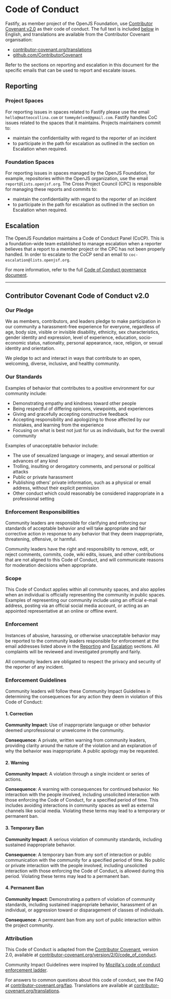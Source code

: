 # Code of Conduct

Fastify, as member project of the OpenJS Foundation, use [Contributor Covenant
v2.0](https://contributor-covenant.org/version/2/0/code_of_conduct) as their
code of conduct. The full text is included
[below](#contributor-covenant-code-of-conduct) in English, and translations are
available from the Contributor Covenant organisation:

- [contributor-covenant.org/translations](https://www.contributor-covenant.org/translations)
- [github.com/ContributorCovenant](https://github.com/ContributorCovenant/contributor_covenant/tree/release/content/version/2/0)

Refer to the sections on reporting and escalation in this document for the
specific emails that can be used to report and escalate issues.

## Reporting

### Project Spaces

For reporting issues in spaces related to Fastify please use the email
`hello@matteocollina.com` or `tommydelved@gmail.com`. Fastify handles CoC issues
related to the spaces that it maintains. Projects maintainers commit to:

- maintain the confidentiality with regard to the reporter of an incident
- to participate in the path for escalation as outlined in the section on
  Escalation when required.

### Foundation Spaces

For reporting issues in spaces managed by the OpenJS Foundation, for example,
repositories within the OpenJS organization, use the email
`report@lists.openjsf.org`. The Cross Project Council (CPC) is responsible for
managing these reports and commits to:

- maintain the confidentiality with regard to the reporter of an incident
- to participate in the path for escalation as outlined in the section on
  Escalation when required.

## Escalation

The OpenJS Foundation maintains a Code of Conduct Panel (CoCP). This is a
foundation-wide team established to manage escalation when a reporter believes
that a report to a member project or the CPC has not been properly handled. In
order to escalate to the CoCP send an email to
`coc-escalation@lists.openjsf.org`.

For more information, refer to the full [Code of Conduct governance
document](https://github.com/openjs-foundation/cross-project-council/blob/HEAD/CODE_OF_CONDUCT.md).

---

## Contributor Covenant Code of Conduct v2.0

### Our Pledge

We as members, contributors, and leaders pledge to make participation in our
community a harassment-free experience for everyone, regardless of age, body
size, visible or invisible disability, ethnicity, sex characteristics, gender
identity and expression, level of experience, education, socio-economic status,
nationality, personal appearance, race, religion, or sexual identity and
orientation.

We pledge to act and interact in ways that contribute to an open, welcoming,
diverse, inclusive, and healthy community.

### Our Standards

Examples of behavior that contributes to a positive environment for our
community include:

* Demonstrating empathy and kindness toward other people
* Being respectful of differing opinions, viewpoints, and experiences
* Giving and gracefully accepting constructive feedback
* Accepting responsibility and apologizing to those affected by our mistakes,
  and learning from the experience
* Focusing on what is best not just for us as individuals, but for the overall
  community

Examples of unacceptable behavior include:

* The use of sexualized language or imagery, and sexual attention or advances of
  any kind
* Trolling, insulting or derogatory comments, and personal or political attacks
* Public or private harassment
* Publishing others' private information, such as a physical or email address,
  without their explicit permission
* Other conduct which could reasonably be considered inappropriate in a
  professional setting

### Enforcement Responsibilities

Community leaders are responsible for clarifying and enforcing our standards of
acceptable behavior and will take appropriate and fair corrective action in
response to any behavior that they deem inappropriate, threatening, offensive,
or harmful.

Community leaders have the right and responsibility to remove, edit, or reject
comments, commits, code, wiki edits, issues, and other contributions that are
not aligned to this Code of Conduct, and will communicate reasons for moderation
decisions when appropriate.

### Scope

This Code of Conduct applies within all community spaces, and also applies when
an individual is officially representing the community in public spaces.
Examples of representing our community include using an official e-mail address,
posting via an official social media account, or acting as an appointed
representative at an online or offline event.

### Enforcement

Instances of abusive, harassing, or otherwise unacceptable behavior may be
reported to the community leaders responsible for enforcement at the email
addresses listed above in the [Reporting](#reporting) and
[Escalation](#escalation) sections. All complaints will be reviewed and
investigated promptly and fairly.

All community leaders are obligated to respect the privacy and security of the
reporter of any incident.

### Enforcement Guidelines

Community leaders will follow these Community Impact Guidelines in determining
the consequences for any action they deem in violation of this Code of Conduct:

#### 1. Correction

**Community Impact**: Use of inappropriate language or other behavior deemed
unprofessional or unwelcome in the community.

**Consequence**: A private, written warning from community leaders, providing
clarity around the nature of the violation and an explanation of why the
behavior was inappropriate. A public apology may be requested.

#### 2. Warning

**Community Impact**: A violation through a single incident or series of
actions.

**Consequence**: A warning with consequences for continued behavior. No
interaction with the people involved, including unsolicited interaction with
those enforcing the Code of Conduct, for a specified period of time. This
includes avoiding interactions in community spaces as well as external channels
like social media. Violating these terms may lead to a temporary or permanent
ban.

#### 3. Temporary Ban

**Community Impact**: A serious violation of community standards, including
sustained inappropriate behavior.

**Consequence**: A temporary ban from any sort of interaction or public
communication with the community for a specified period of time. No public or
private interaction with the people involved, including unsolicited interaction
with those enforcing the Code of Conduct, is allowed during this period.
Violating these terms may lead to a permanent ban.

#### 4. Permanent Ban

**Community Impact**: Demonstrating a pattern of violation of community
standards, including sustained inappropriate behavior,  harassment of an
individual, or aggression toward or disparagement of classes of individuals.

**Consequence**: A permanent ban from any sort of public interaction within the
project community.

### Attribution

This Code of Conduct is adapted from the [Contributor
Covenant](https://www.contributor-covenant.org), version 2.0, available at
[contributor-covenant.org/version/2/0/code_of_conduct](https://www.contributor-covenant.org/version/2/0/code_of_conduct).

Community Impact Guidelines were inspired by [Mozilla's code of conduct
enforcement ladder](https://github.com/mozilla/diversity).

For answers to common questions about this code of conduct, see the FAQ at
[contributor-covenant.org/faq](https://www.contributor-covenant.org/faq).
Translations are available at
[contributor-covenant.org/translations](https://www.contributor-covenant.org/translations).
